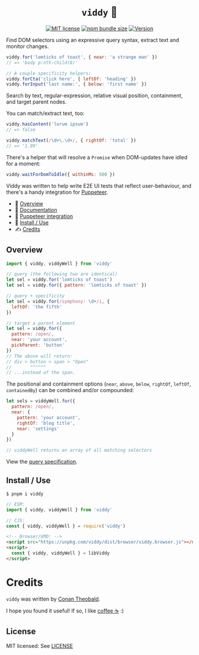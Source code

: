 <h1 align="center"><code>viddy</code> 🍊</h1>

<p align="center">
  <a href="https://github.com/shuckster/viddy/blob/master/LICENSE">
    <img
      alt="MIT license"
      src="https://img.shields.io/npm/l/viddy?style=plastic"
    /></a>
  <a href="https://bundlephobia.com/result?p=viddy">
    <img
      alt="npm bundle size"
      src="https://img.shields.io/bundlephobia/minzip/viddy?style=plastic"
    /></a>
  <a href="https://www.npmjs.com/package/viddy">
    <img
      alt="Version"
      src="https://img.shields.io/npm/v/viddy?style=plastic"
    /></a>
</p>

Find DOM selectors using an expressive query syntax, extract text and monitor changes.

```js
viddy.for('lomticks of toast', { near: 'a strange man' })
// => 'body p:nth-child(8)'
```

```js
// A couple specificity helpers:
viddy.forCta('click here', { leftOf: 'heading' })
viddy.forInput('last name:', { below: 'first name' })
```

Search by text, regular-expression, relative visual position, containment, and target parent nodes.

You can match/extract text, too:

```js
viddy.hasContent('lorum ipsum')
// => false

viddy.matchText(/\d+\.\d+/, { rightOf: 'total' })
// => '1.99'
```

There's a helper that will resolve a `Promise` when DOM-updates have idled for a moment:

```js
viddy.waitForDomToIdle({ withinMs: 500 })
```

Viddy was written to help write E2E UI tests that reflect user-behaviour, and there's a handy integration for [Puppeteer](https://github.com/shuckster/viddy/wiki/Puppeteer-Integration).

- 👀 [Overview](#overview)
- 📖 [Documentation](https://github.com/shuckster/viddy/wiki)
- 🤡 [Puppeteer integration](https://github.com/shuckster/viddy/wiki/Puppeteer-Integration)
- 📀 [Install / Use](#install--use)
- ✍️ [Credits](#credits)

## Overview

```js
import { viddy, viddyWell } from 'viddy'

// query (the following two are identical)
let sel = viddy.for('lomticks of toast')
let sel = viddy.for({ pattern: 'lomticks of toast' })

// query + specificity
let sel = viddy.for(/symphony: \d+/i, {
  leftOf: 'the fifth'
})

// target a parent element
let sel = viddy.for({
  pattern: /open/,
  near: 'your account',
  pickParent: 'button'
})
// The above will return:
// div > button > span > "Open"
//       ^^^^^^
// ...instead of the span.
```

The positional and containment options (`near`, `above`, `below`, `rightOf`, `leftOf`, `containedBy`) can be combined and/or compounded:

```js
let sels = viddyWell.for({
  pattern: /open/,
  near: {
    pattern: 'your account',
    rightOf: 'blog title',
    near: 'settings'
  }
})

// viddyWell returns an array of all matching selectors
```

View the [query specification](https://github.com/shuckster/viddy/wiki#query-specification).

## Install / Use

```
$ pnpm i viddy
```

```js
// ESM:
import { viddy, viddyWell } from 'viddy'

// CJS:
const { viddy, viddyWell } = require('viddy')
```

```html
<!-- Browser/UMD: -->
<script src="https://unpkg.com/viddy/dist/browser/viddy.browser.js"></script>
<script>
  const { viddy, viddyWell } = libViddy
</script>
```

# Credits

`viddy` was written by [Conan Theobald](https://github.com/shuckster/).

I hope you found it useful! If so, I like [coffee ☕️](https://www.buymeacoffee.com/shuckster) :)

## License

MIT licensed: See [LICENSE](LICENSE)
